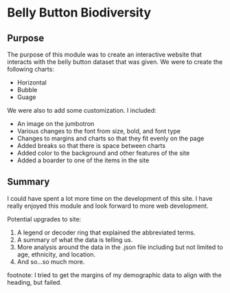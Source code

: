 # Belly Button Biodiversity
## Purpose
The purpose of this module was to create an interactive website that interacts with the belly button dataset that was given.  We were to create the following charts:
* Horizontal
* Bubble
* Guage

We were also to add some customization.  I included:
* An image on the jumbotron
* Various changes to the font from size, bold, and font type
* Changes to margins and charts so that they fit evenly on the page
* Added breaks so that there is space between charts
* Added color to the background and other features of the site
* Added a boarder to one of the items in the site


## Summary
I could have spent a lot more time on the development of this site.  I have really enjoyed this module and look forward to more web development.

Potential upgrades to site:
1. A legend or decoder ring that explained the abbreviated terms.
2. A summary of what the data is telling us.
3. More analysis around the data in the .json file including but not limited to age, ethnicity, and location.
4. And so...so much more.

footnote: I tried to get the margins of my demographic data to align with the heading, but failed.


